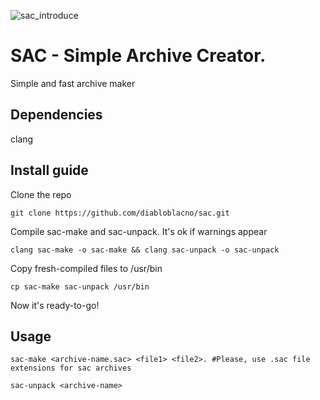 ![sac_introduce](https://i.ibb.co/99qCjZZF/sac.png)
# SAC - Simple Archive Creator.
Simple and fast archive maker
## Dependencies
clang
## Install guide
Clone the repo
```
git clone https://github.com/diabloblacno/sac.git
```
Compile sac-make and sac-unpack. It's ok if warnings appear
```
clang sac-make -o sac-make && clang sac-unpack -o sac-unpack
```
Copy fresh-compiled files to /usr/bin
```
cp sac-make sac-unpack /usr/bin
```
Now it's ready-to-go!
## Usage 
```
sac-make <archive-name.sac> <file1> <file2>. #Please, use .sac file extensions for sac archives
```

```
sac-unpack <archive-name>
```
